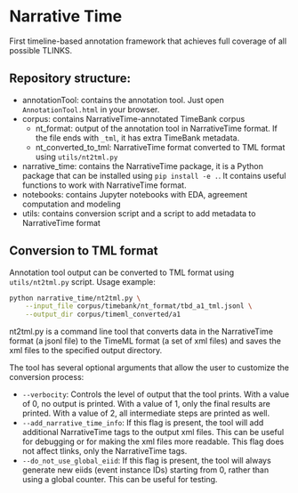 # Narrative Time

First timeline-based annotation framework that achieves full coverage of all possible TLINKS.

## Repository structure:

- annotationTool: contains the annotation tool. Just open `AnnotationTool.html` in your browser.
- corpus: contains NarrativeTime-annotated TimeBank corpus
  - nt_format: output of the annotation tool in NarrativeTime format. If the file ends with `_tml`, it has extra TimeBank metadata.
  - nt_converted_to_tml: NarrativeTime format converted to TML format using `utils/nt2tml.py`
- narrative_time: contains the NarrativeTime package, it is a Python package that can be installed using `pip install -e .`. It contains useful functions to work with NarrativeTime format.
- notebooks: contains Jupyter notebooks with EDA, agreement computation and modeling
- utils: contains conversion script and a script to add metadata to NarrativeTime format

## Conversion to TML format

Annotation tool output can be converted to TML format using `utils/nt2tml.py` script. Usage example:

```bash
python narrative_time/nt2tml.py \
    --input_file corpus/timebank/nt_format/tbd_a1_tml.jsonl \
    --output_dir corpus/timeml_converted/a1
```

nt2tml.py is a command line tool that converts data in the NarrativeTime format (a jsonl file) to the TimeML format (a set of xml files) and saves the xml files to the specified output directory.

The tool has several optional arguments that allow the user to customize the conversion process:

* `--verbocity`: Controls the level of output that the tool prints. With a value of 0, no output is printed. With a value of 1, only the final results are printed. With a value of 2, all intermediate steps are printed as well.
* `--add_narrative_time_info`: If this flag is present, the tool will add additional NarrativeTime tags to the output xml files. This can be useful for debugging or for making the xml files more readable. This flag does not affect tlinks, only the NarrativeTime tags.
* `--do_not_use_global_eiid`: If this flag is present, the tool will always generate new eiids (event instance IDs) starting from 0, rather than using a global counter. This can be useful for testing.
